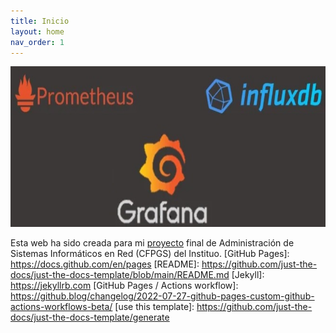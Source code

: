 ```yaml
---
title: Inicio
layout: home
nav_order: 1
---
```


<img src="https://raw.githubusercontent.com/IagoLB/iagolb.github.io/main/images/iconos.jpg" width="657" height="257" />

Esta web ha sido creada para mi [proyecto](https://github.com/IagoLB/iagolb.github.io) final de Administración de Sistemas Informáticos en Red (CFPGS) del Instituo.
[GitHub Pages]: https://docs.github.com/en/pages
[README]: https://github.com/just-the-docs/just-the-docs-template/blob/main/README.md
[Jekyll]: https://jekyllrb.com
[GitHub Pages / Actions workflow]: https://github.blog/changelog/2022-07-27-github-pages-custom-github-actions-workflows-beta/
[use this template]: https://github.com/just-the-docs/just-the-docs-template/generate
